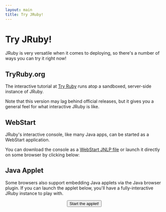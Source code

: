 ```yaml
---
layout: main
title: Try JRuby!
---
```

# Try JRuby!

JRuby is very versatile when it comes to deploying, so there's a number of ways you can try it right now!

## TryRuby.org

The interactive tutorial at [Try Ruby](http://tryruby.org) runs atop a sandboxed, server-side instance of JRuby.

Note that this version may lag behind official releases, but it gives you a general feel for what interactive JRuby is like.

## WebStart

JRuby's interactive console, like many Java apps, can be started as a WebStart application.

You can download the console as a [WebStart JNLP file](http://jruby.org/files/irb.jnlp) or launch it directly on some browser by clicking below:

<script src="http://www.java.com/js/deployJava.js"></script>
<script>
    // using JavaScript to get location of JNLP file relative to HTML page
    var dir = location.href.substring(0, location.href.lastIndexOf('/')+1);
    var url = dir + "files/irb.jnlp";
    deployJava.createWebStartLaunchButton(url, '1.6.0');
</script>

## Java Applet

Some browsers also support embedding Java applets via the Java browser plugin. If you can launch the applet below, you'll have a fully-interactive JRuby instance to play with.

<script language="JavaScript"><!--
function startApplet() {
    appletsource='<applet code="org.jruby.JRubyApplet.class" archive="https://s3.amazonaws.com/jruby.org/downloads/9.0.1.0/jruby-complete-9.0.1.0.jar" width="700" height="500">\n';
    appletsource+='<param name="jruby.console" value="true" />\n';
    appletsource+='<param name="jruby.banner" value="Welcome to JRuby on the Web!" />\n';
    appletsource+='<param name="jruby.eval" value="ARGV << \'-f\' << \'--readline\' << \'--prompt\' << \'simple\'; require \'irb\' ; require \'irb/completion\' ; Thread.new { IRB.start }" />\n';
    appletsource+='</applet>\n';
    document.getElementById('appletplace').innerHTML=appletsource;
}
//--></script> 

<div id="appletplace" align="center"> 
<form name="myform"> 
<input type="button" value="Start the applet!" onClick="startApplet()"> 
</form>
</div>
